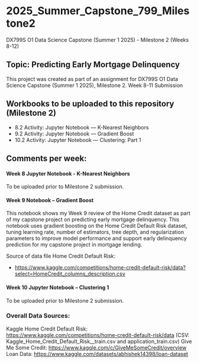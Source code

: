 # 2025_Summer_Capstone_799_Milestone2
DX799S O1 Data Science Capstone (Summer 1 2025) - Milestone 2 (Weeks 8-12) 

## Topic: Predicting Early Mortgage Delinquency
This project was created as part of an assignment for DX799S O1 Data Science Capstone (Summer 1 2025), Milestone 2.
Week 8-11 Submission


## Workbooks to be uploaded to this repository (Milestone 2)
- 8.2 Activity: Jupyter Notebook — K-Nearest Neighbors
- 9.2 Activity: Jupyter Notebook — Gradient Boost
- 10.2 Activity: Jupyter Notebook — Clustering: Part 1




## Comments per week:

#### Week 8 Jupyter Notebook - K-Nearest Neighbors
To be uploaded prior to Milestone 2 submission.

#### Week 9 Notebook – Gradient Boost

This notebook shows my Week 9 review of the Home Credit dataset as part of my capstone project on predicting early mortgage delinquency. This notebook uses gradient boosting on the Home Credit Default Risk dataset, tuning learning rate, number of estimators, tree depth, and regularization parameters to improve model performance and support early delinquency prediction for my capstone project in mortgage lending.

Source of data file Home Credit Default Risk: 
- https://www.kaggle.com/competitions/home-credit-default-risk/data?select=HomeCredit_columns_description.csv


#### Week 10 Jupyter Notebook – Clustering 1
To be uploaded prior to Milestone 2 submission.



### Overall Data Sources:
Kaggle Home Credit Default Risk: https://www.kaggle.com/competitions/home-credit-default-risk/data (CSV: Kaggle_Home_Credit_Default_Risk__train.csv and application_train.csv)
Give Me Some Credit: https://www.kaggle.com/c/GiveMeSomeCredit/overview
Loan Data: https://www.kaggle.com/datasets/abhishek14398/loan-dataset
